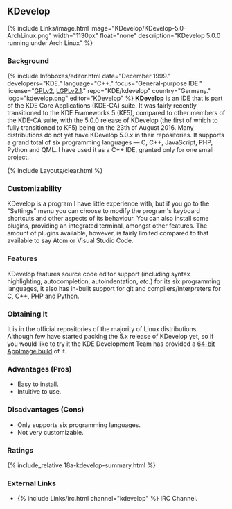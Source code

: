## KDevelop
{% include Links/image.html image="KDevelop/KDevelop-5.0-ArchLinux.png" width="1130px" float="none" description="KDevelop 5.0.0 running under Arch Linux" %}

### Background
{% include Infoboxes/editor.html date="December 1999." developers="KDE." language="C++." focus="General-purpose IDE." license="<a href='https://github.com/KDE/kdevelop/blob/master/COPYING' link='_blank'>GPLv2</a>, <a href='https://github.com/KDE/kdevelop/blob/master/COPYING.LIB' link='_blank'>LGPLv2.1</a>." repo="KDE/kdevelop" country="Germany." logo="kdevelop.png" editor="KDevelop" %}
[**KDevelop**](https://www.kdevelop.org/) is an IDE that is part of the KDE Core Applications (KDE-CA) suite. It was fairly recently transitioned to the KDE Frameworks 5 (KF5), compared to other members of the KDE-CA suite, with the 5.0.0 release of KDevelop (the first of which to fully transitioned to KF5) being on the 23th of August 2016. Many distributions do not yet have KDevelop 5.0.x in their repositories. It supports a grand total of six programming languages &mdash; C, C++, JavaScript, PHP, Python and QML. I have used it as a C++ IDE, granted only for one small project.

{% include Layouts/clear.html %}<br/>

### Customizability
KDevelop is a program I have little experience with, but if you go to the "Settings" menu you can choose to modify the program's keyboard shortcuts and other aspects of its behaviour. You can also install some plugins, providing an integrated terminal, amongst other features. The amount of plugins available, however, is fairly limited compared to that available to say Atom or Visual Studio Code.

### Features
KDevelop features source code editor support (including syntax highlighting, autocompletion, autoindentation, *etc.*) for its six programming languages, it also has in-built support for git and compilers/interpreters for C, C++, PHP and Python.

### Obtaining It
It is in the official repositories of the majority of Linux distributions. Although few have started packing the 5.x release of KDevelop yet, so if you would like to try it the KDE Development Team has provided a [64-bit AppImage build](http://download.kde.org/stable/kdevelop/5.0.1/bin/linux/KDevelop-5.0.1-x86_64.AppImage) of it.

### Advantages (Pros)
* Easy to install.
* Intuitive to use.

### Disadvantages (Cons)
* Only supports six programming languages.
* Not very customizable.

### Ratings
{% include_relative 18a-kdevelop-summary.html %}

### External Links
* {% include Links/irc.html channel="kdevelop" %} IRC Channel.
